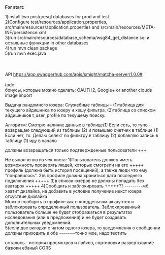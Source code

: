 <b>For start:</b><br>

1)install two postgresql databases for prod and test <br>
2)Configure test/resources/application.properties, src/main/resources/application.properties and src/main/resources/META-INF/persistence.xml <br>
3)run src/main/resources/database_schema/wsg84_get_distance.sql и остальные фуинкции in other databases <br>
4)run mvn clean package <br>
5)run mvn exec:java <br>
<br><br><br>
API https://app.swaggerhub.com/apis/smight/matcha-server/1.0.0#<br>
<br>
todo:<br>
бонусы, которые можно сделать: OAUTH2, Google+ or another clouds image import


Выдача рандомного юзера:
Служебные таблицы - (1)таблица для текущего айдишника по юзеру и хешу фильтра, 
                    (2)таблица со списком айдишников t_user_profile по текущему поиску.

Алгоритм:
Смотрю наличие данных в таблице(1)
Если есть, то тупо возвращаю следующий из таблицы (2) и повышаю счетчик в таблице (1)
Если нет, то:
Делаю селект по фильтру в таблицу (2)
добавляю запись в таблицу (1)
иду в начало


должны возвращаться только подтвержденные пользователи +++

Не выполненно из чек листа:
1)Пользователь должен иметь возможность проверять людей, которые смотрели на его                        +++++
профиль (должна быть история посещений), а также люди
что ему "понравилось".
2)в профиле должна храниться дата последнего подключения                                                +++++
3)в список юзеров не должны попадать без аватарок                                                       +++++
4)Сообщить и заблокировать                                                                              +++++??
---------мб хватит дизлайка, на добавить в условие получение некст юзера отсуствие дизлайка                                                               
Можно сообщить о профиле как о «поддельном аккаунте» и заблокировать определенный
пользователь. Заблокированный пользователь больше не будет отображаться в результатах исследования (или в
предложения) и не будет создавать дополнительных уведомлений.                                           
5)если две вкладки с чатом одного юзера, то уведомления о сообщении должны приходить в обе            --------точно мое, надо тестить



осталось - история просмотров и лайков, сортировки
развертывание базюки
ебаный CORS
